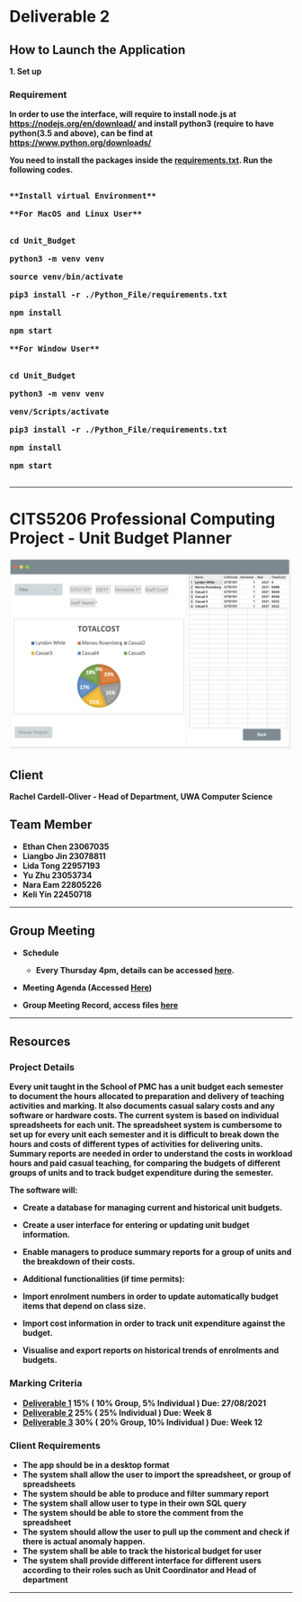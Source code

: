 # Deliverable 2

## How to Launch the Application

<b>1. Set up<b>

### Requirement 

**In order to use the interface, will require to install node.js at https://nodejs.org/en/download/ and install python3 (require to have python(3.5 and above), can be find at https://www.python.org/downloads/**

You need to install the packages inside the [<b>requirements.txt<b>](./Unit_Budget/Python_File/requirements.txt). Run the following codes.
<pre>

**Install virtual Environment**

**For MacOS and Linux User**


cd Unit_Budget

python3 -m venv venv 

source venv/bin/activate

pip3 install -r ./Python_File/requirements.txt

npm install

npm start

**For Window User**


cd Unit_Budget

python3 -m venv venv 

venv/Scripts/activate

pip3 install -r ./Python_File/requirements.txt

npm install

npm start

</pre>

<hr>


# CITS5206 Professional Computing Project - Unit Budget Planner

![image info](./Resources/Prototype.png)

## Client
<b>Rachel Cardell-Oliver</b> - Head of Department, UWA Computer Science

## Team Member
- Ethan Chen 23067035
- Liangbo Jin 23078811
- Lida Tong 22957193
- Yu Zhu 23053734
- Nara Eam 22805226
- Keli Yin 22450718

<hr>

## Group Meeting

- Schedule
  - Every <b>Thursday 4pm</b>, details can be accessed [<b>here</b>](./Group_Meeting/Meeting_Record/20210729_Meeting_Minutes).

- Meeting Agenda (Accessed [Here](./Group_Meeting))
- Group Meeting Record, access files [here](./Group_Meeting/Meeting_Record)

<hr>

## Resources

### Project Details

Every unit taught in the School of PMC has a unit budget each semester to document the hours allocated to preparation and delivery of teaching activities and marking. It also documents casual salary costs and any software or hardware costs. The current system is based on individual spreadsheets for each unit. The spreadsheet system is cumbersome to set up for every unit each semester and it is difficult to break down the hours and costs of different types of activities for delivering units. Summary reports are needed in order to understand the costs in workload hours and paid casual teaching, for comparing the budgets of different groups of units and to track budget expenditure during the semester.

The software will:

- Create a database for managing current and historical unit budgets.
- Create a user interface for entering or updating unit budget information.
- Enable managers to produce summary reports for a group of units and the breakdown of their costs.
- Additional functionalities (if time permits):

- Import enrolment numbers in order to update automatically budget items that depend on class size.
- Import cost information in order to track unit expenditure against the budget.
- Visualise and export reports on historical trends of enrolments and budgets.

### Marking Criteria

- [Deliverable 1](./Project_Details/Deliverable_1_Details.docx) 15% ( 10% Group, 5% Individual ) <b>Due: 27/08/2021</b>
- [Deliverable 2](./Project_Details/) 25% ( 25% Individual ) <b>Due: Week 8</b>
- [Deliverable 3](./Project_Details/) 30% ( 20% Group, 10% Individual ) <b>Due: Week 12</b>

### Client Requirements
- The app should be in a desktop format 
- The system shall allow the user to import the spreadsheet, or group of spreadsheets
- The system should be able to produce and filter summary report  
- The system shall allow user to type in their own SQL query
- The system should be able to store the comment from the spreadsheet  
- The system should allow the user to pull up the comment and check if there is actual anomaly happen.
- The system shall be able to track the historical budget for user
- The system shall provide different interface for different users according to their roles such as Unit Coordinator and Head of department



<hr>


